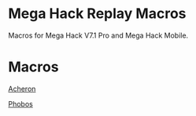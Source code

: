 # Mega Hack Replay Macros
Macros for Mega Hack V7.1 Pro and Mega Hack Mobile.
# Macros
[](https://github.com/DarkNetworks/darknetworks.github.io/raw/main/mhr/)
[Acheron](https://github.com/DarkNetworks/darknetworks.github.io/raw/main/mhr/Acheron.mhr)

[Phobos](https://github.com/DarkNetworks/darknetworks.github.io/raw/main/mhr/Phobos.mhr)
